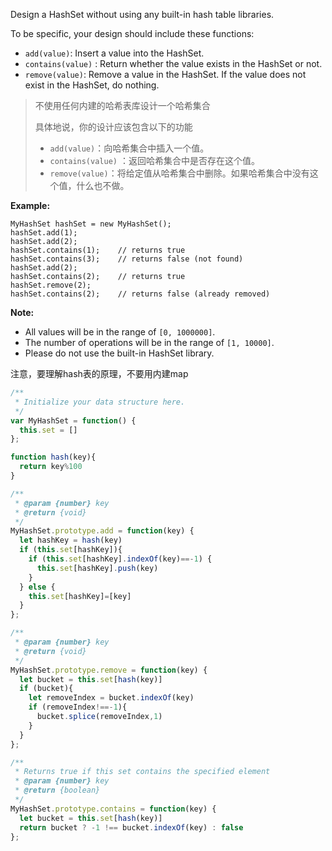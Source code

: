 Design a HashSet without using any built-in hash table libraries.

To be specific, your design should include these functions:

- `add(value)`: Insert a value into the HashSet. 
- `contains(value)` : Return whether the value exists in the HashSet or not.
- `remove(value)`: Remove a value in the HashSet. If the value does not exist in the HashSet, do nothing.

> 不使用任何内建的哈希表库设计一个哈希集合
>
> 具体地说，你的设计应该包含以下的功能
>
> - `add(value)`：向哈希集合中插入一个值。
> - `contains(value)` ：返回哈希集合中是否存在这个值。
> - `remove(value)`：将给定值从哈希集合中删除。如果哈希集合中没有这个值，什么也不做。

**Example:**

```
MyHashSet hashSet = new MyHashSet();
hashSet.add(1);         
hashSet.add(2);         
hashSet.contains(1);    // returns true
hashSet.contains(3);    // returns false (not found)
hashSet.add(2);          
hashSet.contains(2);    // returns true
hashSet.remove(2);          
hashSet.contains(2);    // returns false (already removed)
```


**Note:**

- All values will be in the range of `[0, 1000000]`.
- The number of operations will be in the range of `[1, 10000]`.
- Please do not use the built-in HashSet library.

注意，要理解hash表的原理，不要用内建map

```js
/**
 * Initialize your data structure here.
 */
var MyHashSet = function() {
  this.set = []
};

function hash(key){
  return key%100
}

/**
 * @param {number} key
 * @return {void}
 */
MyHashSet.prototype.add = function(key) {
  let hashKey = hash(key)
  if (this.set[hashKey]){
    if (this.set[hashKey].indexOf(key)==-1) {
      this.set[hashKey].push(key)
    }
  } else {
    this.set[hashKey]=[key]
  }
};

/**
 * @param {number} key
 * @return {void}
 */
MyHashSet.prototype.remove = function(key) {
  let bucket = this.set[hash(key)]
  if (bucket){
    let removeIndex = bucket.indexOf(key)
    if (removeIndex!==-1){
      bucket.splice(removeIndex,1)
    }
  }
};

/**
 * Returns true if this set contains the specified element
 * @param {number} key
 * @return {boolean}
 */
MyHashSet.prototype.contains = function(key) {
  let bucket = this.set[hash(key)]
  return bucket ? -1 !== bucket.indexOf(key) : false
};

```

